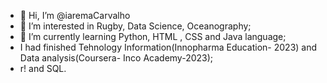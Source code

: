 - 👋 Hi, I’m @iaremaCarvalho
- 👀 I’m interested in Rugby, Data Science, Oceanography;
- 🌱 I’m currently learning Python, HTML , CSS and Java language;
- I had finished Tehnology Information(Innopharma Education- 2023) and Data analysis(Coursera- Inco Academy-2023);
- r! and SQL.


<!---
iarema01/iarema01 is a ✨ special ✨ repository because its `README.md` (this file) appears on your GitHub profile.
You can click the Preview link to take a look at your changes.
--->
